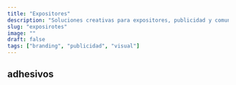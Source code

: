 ```yaml
---
title: "Expositores"
description: "Soluciones creativas para expositores, publicidad y comunicación visual en eventos."
slug: "exposirotes"
image: ""
draft: false
tags: ["branding", "publicidad", "visual"]
---
```


## adhesivos